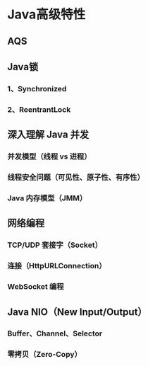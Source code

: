 # Java高级特性

## AQS


## Java锁

### 1、Synchronized

### 2、ReentrantLock

## 深入理解 Java 并发
### 并发模型（线程 vs 进程）
### 线程安全问题（可见性、原子性、有序性）
### Java 内存模型（JMM）


## 网络编程
### TCP/UDP 套接字（Socket）
### 连接（HttpURLConnection）
### WebSocket 编程

## Java NIO（New Input/Output）
### Buffer、Channel、Selector
### 零拷贝（Zero-Copy）
